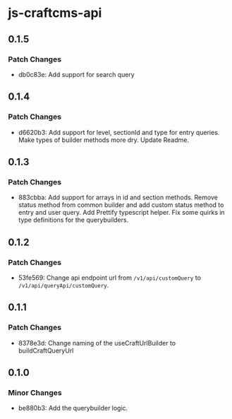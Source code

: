 # js-craftcms-api

## 0.1.5

### Patch Changes

- db0c83e: Add support for search query

## 0.1.4

### Patch Changes

- d6620b3: Add support for level, sectionId and type for entry queries.
  Make types of builder methods more dry.
  Update Readme.

## 0.1.3

### Patch Changes

- 883cbba: Add support for arrays in id and section methods.
  Remove status method from common builder and add custom status method to entry and user query.
  Add Prettify typescript helper.
  Fix some quirks in type definitions for the querybuilders.

## 0.1.2

### Patch Changes

- 53fe569: Change api endpoint url from `/v1/api/customQuery` to `/v1/api/queryApi/customQuery`.

## 0.1.1

### Patch Changes

- 8378e3d: Change naming of the useCraftUrlBuilder to buildCraftQueryUrl

## 0.1.0

### Minor Changes

- be880b3: Add the querybuilder logic.
